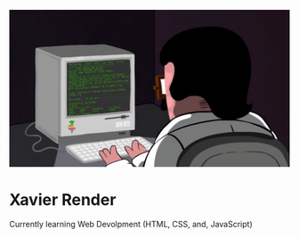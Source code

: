 ![](programming.gif)

# Xavier Render

Currently learning Web Devolpment (HTML, CSS, and, JavaScript)
